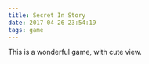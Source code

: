 ```yaml
---
title: Secret In Story
date: 2017-04-26 23:54:19
tags: game
---
```



This is a wonderful game, with cute view.

